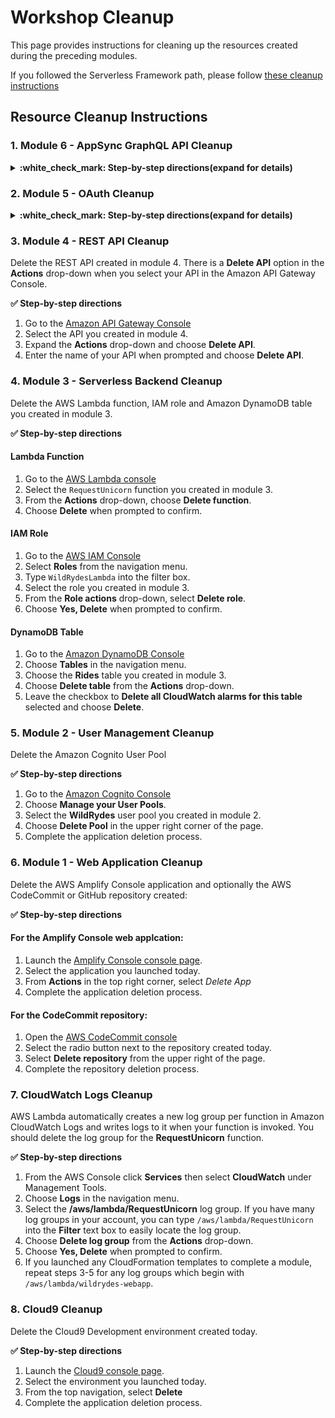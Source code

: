# Workshop Cleanup

This page provides instructions for cleaning up the resources created during the preceding modules.

If you followed the Serverless Framework path, please follow [these cleanup instructions][cleanup-serverless]

## Resource Cleanup Instructions

### 1. Module 6 - AppSync GraphQL API Cleanup

<details>
<summary><strong>:white_check_mark: Step-by-step directions(expand for details)</strong></summary><p>
Delete the AppSync GraphQL API. From the AppSync console, select the application and click **Delete**

1. Go to the [AWS AppSync Console][appsync-console].
1. Select the API created for this workshop.
1. Select **Delete** from the top right.
1. Complete the application deletion process.

</p></details>

### 2. Module 5 - OAuth Cleanup

<details>
<summary><strong>:white_check_mark: Step-by-step directions(expand for details)</strong></summary><p>
Delete the Unicorn Manager CloudFront distribution and S3 bucket for the static website hosting created in module 5. Using the Lambda console, also delete the **ListUnicornRides** and **ListUnicornAuthorizer** functions. If you have deployed the pre-requisites CloudFormation stack, delete the stack using the CloudFormation console.

1. In the AWS Management Console, click **Services** then select **CloudFront** under Networking & Content Delivery.

1. Select the distribution for the Unicorn Manager application we created in module 5 and click **Disable**.

1. Once the distribution is disabled, click **Delete**.

1. Using the **Services** dropdown, navigate to the **S3** console under Storage.

1. Select the **unicornmanager-xxx** bucket and click **Delete bucket**. In the confirmation window enter the bucket name and click **Confirm**.

1. Next, using the **Services** dropdown navigate to the **Lambda** console under Compute.

1. From the functions list, select the **ListUnicornRides** function and use the **Actions** dropdown to select **Delete**.

1. Repeat the same operation for the **ListUnicornAuthorizer** function.

1. If you have deployed the pre-requisites stack before starting module 5, navigate to the **CloudFormation** console under Management Tools.

1. Select the **WildRydes-xxx** stack and use the **Actions** dropdown to click **Delete Stack**.

</p></details>

### 3. Module 4 - REST API Cleanup
Delete the REST API created in module 4. There is a **Delete API** option in the **Actions** drop-down when you select your API in the Amazon API Gateway Console.

**:white_check_mark: Step-by-step directions**

1. Go to the [Amazon API Gateway Console][api-gw-console]
1. Select the API you created in module 4.
1. Expand the **Actions** drop-down and choose **Delete API**.
1. Enter the name of your API when prompted and choose **Delete API**.

### 4. Module 3 - Serverless Backend Cleanup
Delete the AWS Lambda function, IAM role and Amazon DynamoDB table you created in module 3.

**:white_check_mark: Step-by-step directions**

#### Lambda Function

1. Go to the [AWS Lambda console][lambda-console]
1. Select the `RequestUnicorn` function you created in module 3.
1. From the **Actions** drop-down, choose **Delete function**.
1. Choose **Delete** when prompted to confirm.

#### IAM Role

1. Go to the [AWS IAM Console][iam-console]
1. Select **Roles** from the navigation menu.
1. Type `WildRydesLambda` into the filter box.
1. Select the role you created in module 3.
1. From the **Role actions** drop-down, select **Delete role**.
1. Choose **Yes, Delete** when prompted to confirm.

#### DynamoDB Table

1. Go to the [Amazon DynamoDB Console][dynamodb-console]
1. Choose **Tables** in the navigation menu.
1. Choose the **Rides** table you created in module 3.
1. Choose **Delete table** from the **Actions** drop-down.
1. Leave the checkbox to **Delete all CloudWatch alarms for this table** selected and choose **Delete**.

### 5. Module 2 - User Management Cleanup
Delete the Amazon Cognito User Pool

**:white_check_mark: Step-by-step directions**

1. Go to the [Amazon Cognito Console][cognito-console]
1. Choose **Manage your User Pools**.
1. Select the **WildRydes** user pool you created in module 2.
1. Choose **Delete Pool** in the upper right corner of the page.
1. Complete the application deletion process.

### 6. Module 1 - Web Application Cleanup
Delete the AWS Amplify Console application and optionally the AWS CodeCommit or GitHub repository created:

**:white_check_mark: Step-by-step directions**

#### For the Amplify Console web applcation:

1. Launch the [Amplify Console console page][amplify-console-console].
1. Select the application you launched today.
1. From **Actions** in the top right corner, select *Delete App*
1. Complete the application deletion process.

#### For the CodeCommit repository:

1. Open the [AWS CodeCommit console][codecommit-console]
1. Select the radio button next to the repository created today.
1. Select **Delete repository** from the upper right of the page.
1. Complete the repository deletion process.


### 7. CloudWatch Logs Cleanup
AWS Lambda automatically creates a new log group per function in Amazon CloudWatch Logs and writes logs to it when your function is invoked. You should delete the log group for the **RequestUnicorn** function.

**:white_check_mark: Step-by-step directions**

1. From the AWS Console click **Services** then select **CloudWatch** under Management Tools.
1. Choose **Logs** in the navigation menu.
1. Select the **/aws/lambda/RequestUnicorn** log group. If you have many log groups in your account, you can type `/aws/lambda/RequestUnicorn` into the **Filter** text box to easily locate the log group.
1. Choose **Delete log group** from the **Actions** drop-down.
1. Choose **Yes, Delete** when prompted to confirm.
1. If you launched any CloudFormation templates to complete a module, repeat steps 3-5 for any log groups which begin with `/aws/lambda/wildrydes-webapp`.

### 8. Cloud9 Cleanup
Delete the Cloud9 Development environment created today. 

**:white_check_mark: Step-by-step directions**

1. Launch the [Cloud9 console page][cloud9-console].
1. Select the environment you launched today.
1. From the top navigation, select **Delete**
1. Complete the application deletion process.


[amplify-console-console]: https://console.aws.amazon.com/amplify/home
[amplify-console]: https://aws.amazon.com/amplify/console/
[api-gw-console]: https://console.aws.amazon.com/apigateway/home
[cloud9-console]: https://console.aws.amazon.com/cloud9/home
[codecommit-console]: https://console.aws.amazon.com/codesuite/codecommit/repositories
[codecommit-free]: https://aws.amazon.com/codecommit/pricing/
[cognito-console]: https://console.aws.amazon.com/cognito/home
[commit]: https://aws.amazon.com/codecommit
[create-repo]: https://help.github.com/en/articles/create-a-repo
[dynamodb-console]: https://console.aws.amazon.com/dynamodb/home
[github-clone]: https://help.github.com/en/articles/cloning-a-repository
[github]: https://github.com
[github-new-sshkey]: https://help.github.com/en/articles/generating-a-new-ssh-key-and-adding-it-to-the-ssh-agent
[iam-console]: https://console.aws.amazon.com/iam/home
[lambda-console]: https://console.aws.amazon.com/lambda/home
[region-services]: https://aws.amazon.com/about-aws/global-infrastructure/regional-product-services/
[setup]: ../0_Setup/
[user-management]: ../2_UserManagement/
[cleanup-serverless]: ./README-ServerlessFramework.md